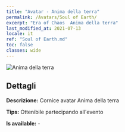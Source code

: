 ```yaml
---
title: "Avatar - Anima della terra"
permalink: /Avatars/Soul of Earth/
excerpt: "Era of Chaos  Anima della terra"
last_modified_at: 2021-07-13
locale: it
ref: "Soul of Earth.md"
toc: false
classes: wide
---
```

 ![Anima della terra](/images/a/avatarFrame_53.png)

## Dettagli

 **Descrizione:** Cornice avatar Anima della terra 

 **Tips:** Ottenibile partecipando all'evento 

 **Is available:**  - 

